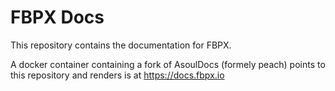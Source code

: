 # FBPX Docs

This repository contains the documentation for FBPX.

A docker container containing a fork of AsoulDocs (formely peach) points to this repository and renders is at https://docs.fbpx.io
